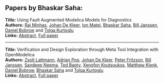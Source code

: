 <h2>Papers by Bhaskar Saha:</h2>
<p>
<b>Title:</b> Using Fault Augmented Modelica Models for Diagnostics<br />
<b>Authors:</b> <a href="../authors/author_211.html">Raj Minhas</a>, <a href="../authors/author_64.html">Johan De Kleer</a>, <a href="../authors/author_202.html">Ion Matei</a>, <a href="../authors/author_265.html">Bhaskar Saha</a>, <a href="../authors/author_145.html">Bill Janssen</a>, <a href="../authors/author_41.html">Daniel Bobrow</a> and <a href="../authors/author_182.html">Tolga Kurtoglu</a><br />
<b>Links:</b> <a href="../abstracts/abstract_47.pdf">Abstract</a>, <a href="../submissions/ECP14096437_MinhasDekleerMateiSahaJanssenBobrowKurtoglu.pdf">Full paper</a>
</p>
<hr />
<p>
<b>Title:</b> Verification and Design Exploration through Meta Tool Integration with OpenModelica<br />
<b>Authors:</b> <a href="../authors/author_188.html">Zsolt Lattmann</a>, <a href="../authors/author_246.html">Adrian Pop</a>, <a href="../authors/author_64.html">Johan De Kleer</a>, <a href="../authors/author_97.html">Peter Fritzson</a>, <a href="../authors/author_145.html">Bill Janssen</a>, <a href="../authors/author_220.html">Sandeep Neema</a>, <a href="../authors/author_20.html">Ted Bapty</a>, <a href="../authors/author_172.html">Xenofon Koutsoukos</a>, <a href="../authors/author_165.html">Matthew Klenk</a>, <a href="../authors/author_41.html">Daniel Bobrow</a>, <a href="../authors/author_265.html">Bhaskar Saha</a> and <a href="../authors/author_182.html">Tolga Kurtoglu</a><br />
<b>Links:</b> <a href="../abstracts/abstract_38.pdf">Abstract</a>, <a href="../submissions/ECP14096353_LattmannPopDekleerFritzsonJanssenNeemaBaptyKoutsoukosKlenkBobrowSahaKurtoglu.pdf">Full paper</a>
</p>